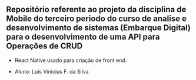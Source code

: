## Repositório referente ao projeto da disciplina de Mobile do terceiro periodo do curso de analise e desenvolvimento de sistemas (Embarque Digital) para o desenvolvimento de uma API para Operações de CRUD

- React Native usado para criação de front end.

- Aluno: Luis Vinicius F. da Silva
